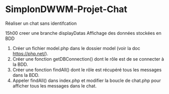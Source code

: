 # SimplonDWWM-Projet-Chat
Réaliser un chat sans identifcation

15h00
creer une branche displayDatas
Affichage des données stockées en BDD
1)    Créer un fichier model.php dans le dossier model (voir la doc https://php.net/).
2)    Créer une fonction getDBConnection() dont le rôle est de se connecter à la BDD.
3)    Créer une fonction findAll() dont le rôle est récupéré tous les messages dans la BDD.
4)    Appeler findAll() dans index.php et modifier la boucle de chat.php pour afficher tous les messages dans le chat.
